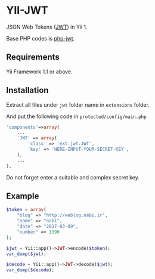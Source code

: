 YII-JWT
=======
JSON Web Tokens ([JWT](https://jwt.io/)) in Yii 1.

Base PHP codes is [php-jwt](https://github.com/firebase/php-jwt).

Requirements
------------
Yii Framework 1.1 or above.

Installation
------------
Extract all files under `jwt` folder name in `extensions` folder.

And put the following code in `protected/config/main.php`

```php
'components'=>array(
    ...
    'JWT' => array(
        'class' => 'ext.jwt.JWT',
        'key' => 'HERE-INPUT-YOUR-SECRET-KEY',
    ),
    ...
),
```
Do not forget enter a suitable and complex secret key.

Example
------------
```php
$token = array(
    "blog" => "http://weblog.nabi.ir",
    "name" => "nabi",
    "date" => "2017-03-09",
    "number" => 1396
);

$jwt = Yii::app()->JWT->encode($token);
var_dump($jwt);

$decode = Yii::app()->JWT->decode($jwt);
var_dump($decode);
```
